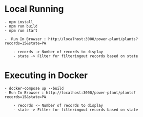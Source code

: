 # Local Running

    - npm install
    - npm run build
    - npm run start

    -  Run In Browser : http://localhost:3000/power-plant/plants?records=15&state=PA

        - records -> Number of records to display
        - state -> Filter for filteringout records based on state

# Executing in Docker

    - docker-compose up --build
    - Run In Browser : http://localhost:3000/power-plant/plants?records=15&state=PA

        - records -> Number of records to display
        - state -> Filter for filteringout records based on state
